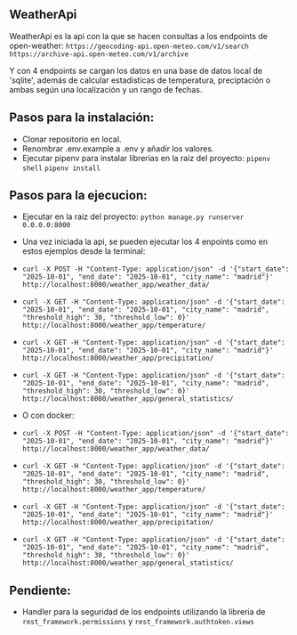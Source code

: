 WeatherApi
-

WeatherApi es la api con la que se hacen consultas a los endpoints de open-weather:
```https://geocoding-api.open-meteo.com/v1/search```
```https://archive-api.open-meteo.com/v1/archive``` 

Y con 4 endpoints se cargan los datos en una base de datos local de 'sqlite', además de calcular estadisticas 
de temperatura, preciptación o ambas según una localización y un rango de fechas.


Pasos para la instalación:
-
- Clonar repositorio en local.
- Renombrar .env.example a .env y añadir los valores.
- Ejecutar pipenv para instalar librerias en la raiz del proyecto:
```pipenv shell```
```pipenv install```

Pasos para la ejecucion:
-
- Ejecutar en la raiz del proyecto: 
```python manage.py runserver 0.0.0.0:8000```
- Una vez iniciada la api, se pueden ejecutar los 4 enpoints como en estos ejemplos desde la terminal:
- ```curl -X POST -H "Content-Type: application/json" -d '{"start_date": "2025-10-01", "end_date": "2025-10-01", "city_name": "madrid"}' http://localhost:8000/weather_app/weather_data/```
- ```curl -X GET -H "Content-Type: application/json" -d '{"start_date": "2025-10-01", "end_date": "2025-10-01", "city_name": "madrid", "threshold_high": 30, "threshold_low": 0}' http://localhost:8000/weather_app/temperature/```
- ```curl -X GET -H "Content-Type: application/json" -d '{"start_date": "2025-10-01", "end_date": "2025-10-01", "city_name": "madrid"}' http://localhost:8000/weather_app/precipitation/```
- ```curl -X GET -H "Content-Type: application/json" -d '{"start_date": "2025-10-01", "end_date": "2025-10-01", "city_name": "madrid", "threshold_high": 30, "threshold_low": 0}' http://localhost:8000/weather_app/general_statistics/```

- O con docker:
- ```curl -X POST -H "Content-Type: application/json" -d '{"start_date": "2025-10-01", "end_date": "2025-10-01", "city_name": "madrid"}' http://localhost:8000/weather_app/weather_data/```
- ```curl -X GET -H "Content-Type: application/json" -d '{"start_date": "2025-10-01", "end_date": "2025-10-01", "city_name": "madrid", "threshold_high": 30, "threshold_low": 0}' http://localhost:8000/weather_app/temperature/```
- ```curl -X GET -H "Content-Type: application/json" -d '{"start_date": "2025-10-01", "end_date": "2025-10-01", "city_name": "madrid"}' http://localhost:8000/weather_app/precipitation/```
- ```curl -X GET -H "Content-Type: application/json" -d '{"start_date": "2025-10-01", "end_date": "2025-10-01", "city_name": "madrid", "threshold_high": 30, "threshold_low": 0}' http://localhost:8000/weather_app/general_statistics/```


Pendiente:
-
- Handler para la seguridad de los endpoints utilizando la libreria de ```rest_framework.permissions``` y ```rest_framework.authtoken.views```

